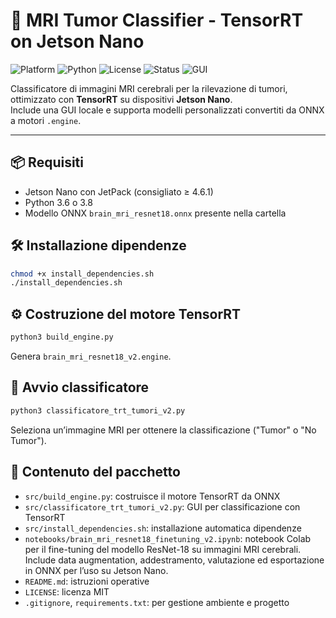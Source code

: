 # 🧠 MRI Tumor Classifier - TensorRT on Jetson Nano

![Platform](https://img.shields.io/badge/Platform-Jetson_Nano-green)
![Python](https://img.shields.io/badge/Python-3.6_|_3.8-blue)
![License](https://img.shields.io/badge/License-MIT-lightgrey)
![Status](https://img.shields.io/badge/Status-Experimental-orange)
![GUI](https://img.shields.io/badge/Interface-Tkinter-informational)

Classificatore di immagini MRI cerebrali per la rilevazione di tumori, ottimizzato con **TensorRT** su dispositivi **Jetson Nano**.  
Include una GUI locale e supporta modelli personalizzati convertiti da ONNX a motori `.engine`.

---

## 📦 Requisiti
- Jetson Nano con JetPack (consigliato ≥ 4.6.1)
- Python 3.6 o 3.8
- Modello ONNX `brain_mri_resnet18.onnx` presente nella cartella

## 🛠 Installazione dipendenze
```bash
chmod +x install_dependencies.sh
./install_dependencies.sh
```

## ⚙️ Costruzione del motore TensorRT
```bash
python3 build_engine.py
```

Genera `brain_mri_resnet18_v2.engine`.

## 🧠 Avvio classificatore
```bash
python3 classificatore_trt_tumori_v2.py
```

Seleziona un’immagine MRI per ottenere la classificazione ("Tumor" o "No Tumor").

## 📁 Contenuto del pacchetto
- `src/build_engine.py`: costruisce il motore TensorRT da ONNX
- `src/classificatore_trt_tumori_v2.py`: GUI per classificazione con TensorRT
- `src/install_dependencies.sh`: installazione automatica dipendenze
- `notebooks/brain_mri_resnet18_finetuning_v2.ipynb`: notebook Colab per il fine-tuning del modello ResNet-18 su immagini MRI cerebrali. Include data augmentation, addestramento, valutazione ed esportazione in ONNX per l’uso su Jetson Nano.
- `README.md`: istruzioni operative
- `LICENSE`: licenza MIT
- `.gitignore`, `requirements.txt`: per gestione ambiente e progetto

